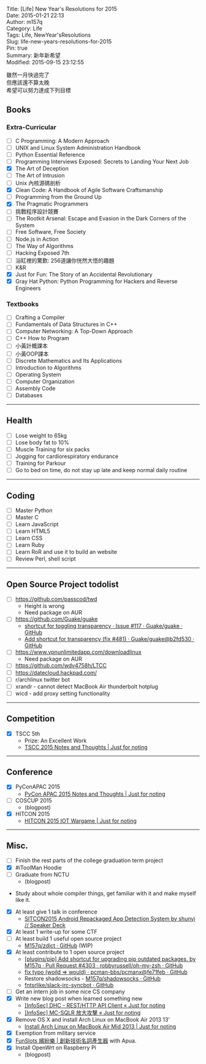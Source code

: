 Title: [Life] New Year's Resolutions for 2015  
Date: 2015-01-21 22:13  
Author: m157q  
Category: Life  
Tags: Life, NewYear'sResolutions  
Slug: life-new-years-resolutions-for-2015  
Pin: true  
Summary: 新年新希望  
Modified: 2015-09-15 23:12:55  
  
雖然一月快過完了  
但應該還不算太晚  
希望可以努力達成下列目標  
  
<!--more-->  
  
## Books  
  
### Extra-Curricular  
  
- [ ] C Programming: A Modern Approach  
- [ ] UNIX and Linux System Administration Handbook  
- [ ] Python Essential Reference  
- [ ] Programming Interviews Exposed: Secrets to Landing Your Next Job  
- [x] The Art of Deception  
- [ ] The Art of Intrusion  
- [ ] Unix 內核源碼剖析  
- [x] Clean Code: A Handbook of Agile Software Craftsmanship  
- [ ] Programming from the Ground Up  
- [x] The Pragmatic Programmers  
- [ ] 挑戰程序設計競賽  
- [ ] The Rootkit Arsenal: Escape and Evasion in the Dark Corners of the System  
- [ ] Free Software, Free Society  
- [ ] Node.js in Action  
- [ ] The Way of Algorithms  
- [ ] Hacking Exposed 7th  
- [ ] 浴缸裡的驚歎: 256道讓你恍然大悟的趣題  
- [ ] K&R  
- [x] Just for Fun: The Story of an Accidental Revolutionary  
- [x] Gray Hat Python: Python Programming for Hackers and Reverse Engineers  
  
### Textbooks  
  
- [ ] Crafting a Compiler  
- [ ] Fundamentals of Data Structures in C++  
- [ ] Computer Networking: A Top-Down Approach  
- [ ] C++ How to Program  
- [ ] 小黃計概課本  
- [ ] 小黃OOP課本  
- [ ] Discrete Mathematics and Its Applications  
- [ ] Introduction to Algorithms  
- [ ] Operating System  
- [ ] Computer Organization  
- [ ] Assembly Code  
- [ ] Databases  
  
---  
  
## Health  
  
- [ ] Lose weight to 65kg  
- [ ] Lose body fat to 10%  
- [ ] Muscle Training for six packs  
- [ ] Jogging for cardiorespiratory endurance  
- [ ] Training for Parkour  
- [ ] Go to bed on time, do not stay up late and keep normal daily routine  
  
---  
  
## Coding  
  
- [ ] Master Python  
- [ ] Master C  
- [ ] Learn JavaScript  
- [ ] Learn HTML5  
- [ ] Learn CSS  
- [ ] Learn Ruby  
- [ ] Learn RoR and use it to build an website  
- [ ] Review Perl, shell script  
  
---  
  
## Open Source Project todolist  
- [ ] <https://github.com/passcod/twd>  
    - Height is wrong  
    - Need package on AUR  
- [ ] <https://github.com/Guake/guake>  
    - [shortcut for toggling transparency · Issue #117 · Guake/guake · GitHub](https://github.com/Guake/guake/issues/117)  
    - [Add shortcut for transparency (fix #481) · Guake/guake@b2fd530 · GitHub](https://github.com/Guake/guake/commit/b2fd53053b0ff61757ca8fac2f97b3fa10d0be30)  
- [ ] <https://www.vpnunlimitedapp.com/downloadlinux>  
    - Need package on AUR  
- [ ] <https://github.com/wdv4758h/LTCC>  
- [ ] <https://datecloud.hackpad.com/>  
- [ ] r/archlinux twitter bot  
- [ ] xrandr - cannot detect MacBook Air thunderbolt hotplug  
- [ ] wicd - add proxy setting functionality  
  
---  
  
## Competition  
  
- [x] TSCC 5th  
    - Prize: An Excellent Work  
    - [TSCC 2015 Notes and Thoughts | Just for noting](https://m157q.github.io/posts/2015/09/15/tscc-2015-notes-and-thoughts/)  
  
---  
  
## Conference  
  
- [x] PyConAPAC 2015  
    - [PyCon APAC 2015 Notes and Thoughts | Just for noting](https://m157q.github.io/posts/2015/07/26/pycon-apac-2015-notes-and-thoughts/)  
- [ ] COSCUP 2015  
    - (blogpost)  
- [x] HITCON 2015  
    - [HITCON 2015 IOT Wargame | Just for noting](https://m157q.github.io/posts/2015/08/29/hitcon-2015-iot-wargame/)  
  
---  
  
## Misc.  
  
- [ ] Finish the rest parts of the college graduation term project  
- [x] \#iToolMan Hoodie  
- [ ] Graduate from NCTU  
    - (blogpost)  
- Study about whole compiler things, get familiar with it and make myself like it.  
- [x] At least give 1 talk in conference  
    - [SITCON2015 Android Repackaged App Detection System by shunyi // Speaker Deck](https://speakerdeck.com/m157q/sitcon2015-android-repackaged-app-detection-system-by-shunyi)  
- [x] At least 1 write-up for some CTF  
- [ ] At least build 1 useful open source project  
    - [M157q/zdict · GitHub](https://github.com/M157q/zdict)  (WIP)  
- [x] At least contribute to 1 open source project  
    - [[plugins/pip] Add shortcut for upgrading pip outdated packages. by M157q · Pull Request #4303 · robbyrussell/oh-my-zsh · GitHub](https://github.com/robbyrussell/oh-my-zsh/pull/4303)  
    - [fix typo (woild => would) · pcman-bbs/pcmanx@fe71feb · GitHub](https://github.com/pcman-bbs/pcmanx/commit/fe71febde878142698609298c725c845bfeda8b9)  
    - Restore shadowsocks - [M157q/shadowsocks · GitHub](https://github.com/M157q/shadowsocks)  
    - [fntsrlike/slack-irc-syncbot · GitHub](https://github.com/fntsrlike/slack-irc-syncbot)  
- [ ] Get an intern job in some nice CS company  
- [x] Write new blog post when learned something new  
    - [[InfoSec] DHC - REST/HTTP API Client « Just for noting](/posts/2015/01/21/infosec-dhc-rest-http-api-client/)  
    - [[InfoSec] MC-SQLR 放大攻擊 « Just for noting](/posts/2015/01/22/infosec-mc-sqlr-amplification-attack/)  
- [x] Remove OS X and install Arch Linux on MacBook Air 2013 13'  
    - [Install Arch Linux on MacBook Air Mid 2013 | Just for noting](https://m157q.github.io/posts/2015/09/10/install-arch-linux-on-macbook-air-mid-2013/)  
- [x] Exemption from military service  
- [x] [FunSlots 繽紛樂 | 創新技術名詞產生器](http://slot.miario.com/machines/134420) with Apua.  
- [x] Install OpenWrt on Raspberry Pi  
    - (blogpost)  
